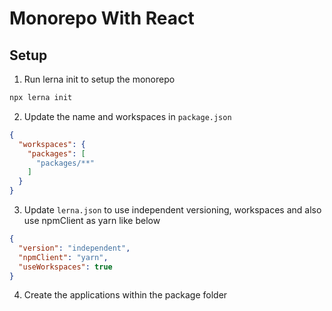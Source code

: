 # Monorepo With React

## Setup 
1. Run lerna init to setup the monorepo
```bash
npx lerna init
```
2. Update the name and workspaces in `package.json`
```json
{
  "workspaces": {
    "packages": [
      "packages/**"
    ]
  }
}
```
3. Update `lerna.json` to use independent versioning, workspaces and also use npmClient as yarn like below
```json
{
  "version": "independent",
  "npmClient": "yarn",
  "useWorkspaces": true
}
```
4. Create the applications within the package folder
